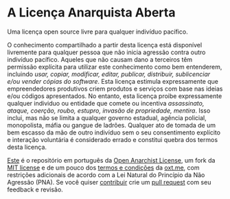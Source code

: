 # A Licença Anarquista Aberta

Uma licença open source livre para qualquer indivíduo pacífico.

O conhecimento compartilhado a partir desta licença está disponível livremente para qualquer pessoa que não inicia agressão contra outro indivíduo pacífico. 
Aqueles que não causam dano a terceiros têm permissão explícita para utilizar este conhecimento como bem entenderem, incluindo _usar, copiar, modificar, editar, publicar, distribuir, sublicenciar e/ou vender cópias do software_. 
Esta licença estimula expressamente que empreendedores produtivos criem produtos e serviços com base nas ideias e/ou códigos apresentados.
No entanto, esta licença proibe expressamente qualquer individuo ou entidade que comete ou incentiva _assassinato, ataque, coerção, roubo, estupro, invasão de propriedade, mentira_. 
Isso inclui, mas não se limita a qualquer governo estadual, agência policial, monopolista, máfia ou gangue de ladrões. 
Qualquer ato de tomada de um bem escasso da mão de outro indivíduo sem o seu consentimento explícito e interação voluntária é considerado errado e constitui quebra dos termos desta licença.

[Este](https://github.com/bitcoinheiro/OpenAnarchistLicense) é o repositório em português da [Open Anarchist License](https://github.com/AnarchistLicense/OpenAnarchistLicense), um fork da [MIT license](https://mit-license.org/) e de um pouco dos [termos e condições](https://oxt.me/autha) da [oxt.me](https://oxt.me), com restrições adicionais de acordo com a Lei Natural do Princípio da Não Agressão (PNA). Se você quiser [contribuir](https://opensource.guide/how-to-contribute/) crie um [pull request](https://help.github.com/articles/about-pull-requests/) com seu feedback e revisão.
